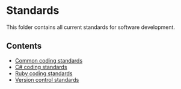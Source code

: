 # Standards

This folder contains all current standards for software development.

## Contents

- [Common coding standards](common_coding_standards.md)
- [C# coding standards](csharp_coding_standards.md)
- [Ruby coding standards](ruby_coding_standards.md)
- [Version control standards](version_control_standards.md)
